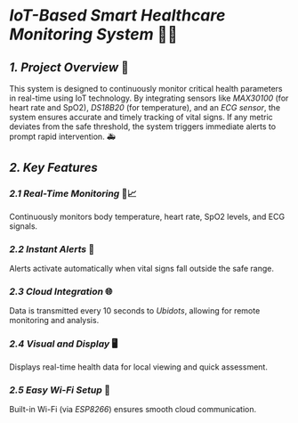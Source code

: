 # *IoT-Based Smart Healthcare Monitoring System* 🏥📡

## *1. Project Overview* 🚀  
This system is designed to continuously monitor critical health parameters in real-time using IoT technology. By integrating sensors like *MAX30100* (for heart rate and SpO2), *DS18B20* (for temperature), and an *ECG sensor*, the system ensures accurate and timely tracking of vital signs. If any metric deviates from the safe threshold, the system triggers immediate alerts to prompt rapid intervention. 🚑

## *2. Key Features*

### *2.1 Real-Time Monitoring* 💓📈  
Continuously monitors body temperature, heart rate, SpO2 levels, and ECG signals.

### *2.2 Instant Alerts* 🚨  
Alerts activate automatically when vital signs fall outside the safe range.

### *2.3 Cloud Integration* 🌐  
Data is transmitted every 10 seconds to *Ubidots*, allowing for remote monitoring and analysis.

### *2.4 Visual and Display* 🖥️  
Displays real-time health data for local viewing and quick assessment.

### *2.5 Easy Wi-Fi Setup* 📡  
Built-in Wi-Fi (via *ESP8266*) ensures smooth cloud communication.
